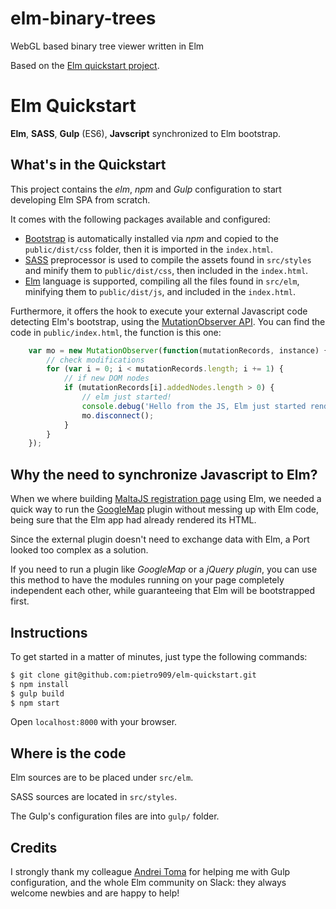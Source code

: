 # elm-binary-trees
WebGL based binary tree viewer written in Elm

Based on the [Elm quickstart project](https://github.com/pietro909/elm-quickstart).

# Elm Quickstart
**Elm**, **SASS**, **Gulp** (ES6), **Javscript** synchronized to Elm bootstrap.

## What's in the Quickstart
This project contains the *elm*, *npm* and *Gulp* configuration to start developing
 Elm SPA from scratch.

It comes with the following packages available and configured:

* [Bootstrap](http://getbootstrap.com/) is automatically installed via *npm* and
 copied to the `public/dist/css` folder, then it is imported in the `index.html`.
* [SASS](http://sass-lang.com/) preprocessor is used to compile the assets found in
 `src/styles` and minify them to `public/dist/css`, then included in the `index.html`.
* [Elm](http://elm-lang.org/) language is supported, compiling all the files found in
 `src/elm`, minifying them to `public/dist/js`, and included in the `index.html`.

Furthermore, it offers the hook to execute your external Javascript code detecting
 Elm's bootstrap, using the
  [MutationObserver API](https://developer.mozilla.org/en/docs/Web/API/MutationObserver).
You can find the code in `public/index.html`, the function is this one:

```javascript
    var mo = new MutationObserver(function(mutationRecords, instance) {
        // check modifications
        for (var i = 0; i < mutationRecords.length; i += 1) {
            // if new DOM nodes
            if (mutationRecords[i].addedNodes.length > 0) {
                // elm just started!
                console.debug('Hello from the JS, Elm just started rendering!');
                mo.disconnect();
            }
        }
    });
```

## Why the need to synchronize Javascript to Elm?
When we where building [MaltaJS registration page](https://github.com/roedit/maltajs-elm)
 using Elm, we needed a quick  way to run the [GoogleMap](https://developers.google.com/maps/)
 plugin without messing up with Elm code, being sure that the Elm app had
 already rendered its HTML.
 
Since the external plugin doesn't need to exchange data with Elm, a Port looked
 too complex as a solution.

If you need to run a plugin like *GoogleMap* or a *jQuery plugin*, you can use this
 method to have the modules running on your page completely independent each other,
 while guaranteeing that Elm will be bootstrapped first. 


## Instructions
To get started in a matter of minutes, just type the following commands:

```sh
$ git clone git@github.com:pietro909/elm-quickstart.git
$ npm install
$ gulp build
$ npm start
```

Open `localhost:8000` with your browser.

## Where is the code
Elm sources are to be placed under `src/elm`.

SASS sources are located in `src/styles`.

The Gulp's configuration files are into `gulp/` folder.

## Credits
I strongly thank my colleague [Andrei Toma](http://andreitoma.com/) for helping me
 with Gulp configuration, and the whole Elm community on Slack: they always welcome
 newbies and are happy to help!

